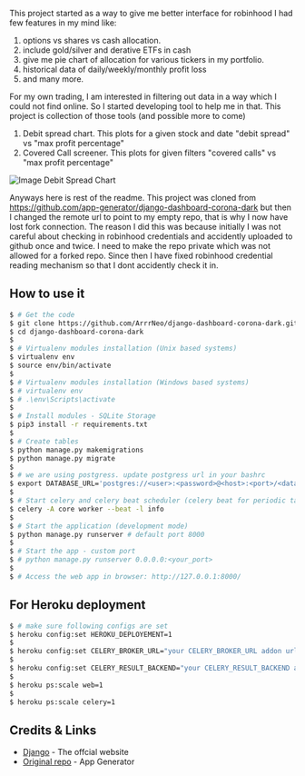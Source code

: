 This project started as a way to give me better interface for robinhood I had few features in my mind like:
1) options vs shares vs cash allocation.
2) include gold/silver and derative ETFs in cash
3) give me pie chart of allocation for various tickers in my portfolio.
4) historical data of daily/weekly/monthly profit loss
5) and many more.

For my own trading, I am interested in filtering out data in a way which I could not find online. So I started developing tool to help me in that.
This project is collection of those tools (and possible more to come)
1) Debit spread chart.
   This plots for a given stock and date "debit spread" vs "max profit percentage"
2) Covered Call screener.
   This plots for given filters "covered calls" vs "max profit percentage"

![Image Debit Spread Chart](./media/debit_spread.png)

Anyways here is rest of the readme. This project was cloned from https://github.com/app-generator/django-dashboard-corona-dark but then I changed the remote url to point to my empty repo, that is why I now have lost fork connection. The reason I did this was because initially I was not careful about checking in robinhood credentials and accidently uploaded to github once and twice. I need to make the repo private which was not allowed for a forked repo. Since then I have fixed robinhood credential reading mechanism so that I dont accidently check it in.

## How to use it

```bash
$ # Get the code
$ git clone https://github.com/ArrrNeo/django-dashboard-corona-dark.git
$ cd django-dashboard-corona-dark
$
$ # Virtualenv modules installation (Unix based systems)
$ virtualenv env
$ source env/bin/activate
$
$ # Virtualenv modules installation (Windows based systems)
$ # virtualenv env
$ # .\env\Scripts\activate
$
$ # Install modules - SQLite Storage
$ pip3 install -r requirements.txt
$
$ # Create tables
$ python manage.py makemigrations
$ python manage.py migrate
$
$ # we are using postgress. update postgress url in your bashrc
$ export DATABASE_URL='postgres://<user>:<password>@<host>:<port>/<database_name (same as user) >' 
$
$ # Start celery and celery beat scheduler (celery beat for periodic task)
$ celery -A core worker --beat -l info
$
$ # Start the application (development mode)
$ python manage.py runserver # default port 8000
$
$ # Start the app - custom port
$ # python manage.py runserver 0.0.0.0:<your_port>
$
$ # Access the web app in browser: http://127.0.0.1:8000/
```

## For Heroku deployment
```bash
$ # make sure following configs are set
$ heroku config:set HEROKU_DEPLOYEMENT=1
$
$ heroku config:set CELERY_BROKER_URL="your CELERY_BROKER_URL addon url"
$
$ heroku config:set CELERY_RESULT_BACKEND="your CELERY_RESULT_BACKEND addon url"
$
$ heroku ps:scale web=1
$
$ heroku ps:scale celery=1
```

## Credits & Links

- [Django](https://www.djangoproject.com/) - The offcial website
- [Original repo](https://github.com/app-generator/django-dashboard-corona-dark) - App Generator

<br />
